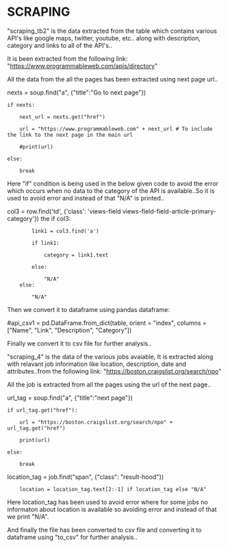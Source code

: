 # SCRAPING

"scraping_tb2" is the data extracted from the table which contains various API's like google maps, twitter, youtube, etc.. along with description, category and links to all of the API's..

It is been extracted from the following link: "https://www.programmableweb.com/apis/directory"

All the data from the all the pages has been extracted using next page url..

nexts = soup.find("a", {"title":"Go to next page"})
        
    if nexts:
    
        next_url = nexts.get("href")
	
        url = "https://www.programmableweb.com" + next_url # To include the link to the next page in the main url
	
        #print(url)
	
    else:
    
        break
	
Here "if" condition is being used in the below given code to avoid the error which occurs when no data to the category of the API is available..So it is used to avoid error and instead of that "N/A" is printed..
	
col3 = row.find('td', {'class': 'views-field views-field-field-article-primary-category'})
the 
        if col3:
	
            link1 = col3.find('a')
	    
            if link1:
	    
                category = link1.text
		
            else:
	    
                "N/A"
        else:
	
            "N/A"
	

Then we convert it to dataframe using pandas dataframe:

#api_csv1 = pd.DataFrame.from_dict(table, orient = "index", columns = ["Name", "Link", "Description", "Category"])

Finally we convert it to csv file for further analysis..

"scraping_4"  is the data of the various jobs avaiable, It is extracted along with relavant job information like location, description,
date and attributes..from the following link: "https://boston.craigslist.org/search/npo"

All the job is extracted from all the pages using the url of the next page..

url_tag = soup.find("a", {"title":"next page"})

    if url_tag.get("href"):                       
    
        url = "https://boston.craigslist.org/search/npo" + url_tag.get("href")
	
        print(url)
	
    else:
    
        break
	
	
location_tag = job.find("span", {"class": "result-hood"})

        location = location_tag.text[2:-1] if location_tag else "N/A"
	
Here location_tag has been used to avoid error where for some jobs no informaton about location is available so avoiding error and instead of that we print "N/A".

And finally the file has been converted to csv file and converting it to dataframe using "to_csv" for further analysis..





